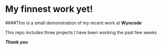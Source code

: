 # My finnest work yet!

####This is a small demonstration of my recent work at **Wyncode**

This repo includes three projects I have been working the past few weeks

**_Thank you_**